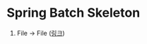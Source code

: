 # Spring Batch Skeleton

1. File -> File (<a href="/tree/main/first-batch" target="_blank">링크</a>)</br>
